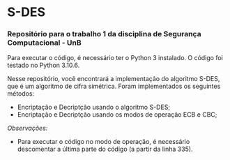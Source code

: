 # S-DES
### Repositório para o trabalho 1 da disciplina de Segurança Computacional - UnB

Para executar o código, é necessário ter o Python 3 instalado. O código foi testado no Python 3.10.6.

Nesse repositório, você encontrará a implementação do algoritmo S-DES, que é um algoritmo de cifra simétrica. 
Foram implementados os seguintes métodos:
- Encriptação e Decriptção usando o algoritmo S-DES;
- Encriptação e Decriptção usando os modos de operação ECB e CBC;

_Observações:_
- Para executar o código no modo de operação, é necessário descomentar a última parte do código (a partir da linha 335).
